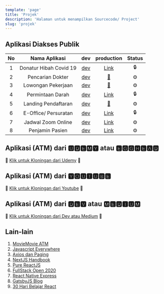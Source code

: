 ```yaml
---
template: 'page'
title: 'Projek'
description: 'Halaman untuk menampilkan Sourcecode/ Project'
slug: 'projek'
---
```


## Aplikasi Diakses Publik

|  No   |     Nama Aplikasi      |                      dev                       |                    production                    | Status |
| :---: | :--------------------: | :--------------------------------------------: | :----------------------------------------------: | :----: |
|   1   | Donatur Hibah Covid 19 |    [dev](https://hibahcovid19.netlify.app/)    |    [Link](https://hibahcovid19.netlify.app/)     |   🔒    |
|   2   |    Pencarian Dokter    |       [dev](https://dokter.netlify.app/)       |   [🚀](https://dokter.rsuppersahabatan.co.id/)    |   ⚙️    |
|   3   |   Lowongan Pekerjaan   | [dev](https://lowonganpekerjaan.netlify.app/)  |  [🚀](https://lowongan.rsuppersahabatan.co.id/)   |   ⚙️    |
|   4   |    Permintaan Darah    |     [dev](https://bankdarah.netlify.app/)      |      [Link](https://bankdarah.netlify.app/)      |   🔒    |
|   5   |  Landing Pendaftaran   | [dev](https://landingpendaftaran.netlify.app/) | [🚀](https://pendaftaran.rsuppersahabatan.co.id/) |   ⚙️    |
|   6   |  E-Office/ Persuratan  |      [dev](https://eoffice.netlify.app/)       |       [Link](https://eoffice.netlify.app/)       |   🔒    |
|   7   |   Jadwal Zoom Online   |     [dev](https://jadwalzoom.vercel.app/)      |   [Link](https://zoom.rsuppersahabatan.co.id/)   |   ⚙️    |
|   8   |    Penjamin Pasien     |      [dev](https://penjamin.vercel.app/)       | [Link](https://penjamin.rsuppersahabatan.co.id/) |   ⚙️    |


## Aplikasi (ATM) dari 🆄🅳🅴🅼🆈 atau 🅴🅶🅶🅷🅴🅰🅳

🚀 [Klik untuk Kloningan dari Udemy](project-kloningan-dengan-reactjs-dari-udemy-egghead) 🚀

## Aplikasi (ATM) dari 🆈🅾🆄🆃🆄🅱🅴

🚀 [Klik untuk Kloningan dari Youtube](project-kloningan-dari-youtube) 🚀

## Aplikasi (ATM) dari 🅳🅴🆅 atau 🅼🅴🅳🅸🆄🅼

🚀 [Klik untuk Kloningan dari Dev atau Medium](project-kloningan-dari-dev-atau-medium) 🚀

## Lain-lain

1. [MovieMovie ATM](https://github.com/topidesta/moviemovie)
2. [Javascript Everywhere](https://github.com/topidesta/javascript-everywhere)
3. [Axios dan Paging](https://github.com/topidesta/searching-with-react)
4. [NextJS Handbook](https://github.com/topidesta/nextjs-handbook)
5. [Pure ReactJS](https://github.com/topidesta/purereact)
6. [FullStack Open 2020](https://github.com/topidesta/example-submission-repository)
7. [React Native Express](https://github.com/topidesta/ReactNativeExpress)
8. [GatsbyJS Blog](https://github.com/topidesta/gatsbyjs)
9. [30 Hari Belajar React](https://github.com/topidesta/30hari)

